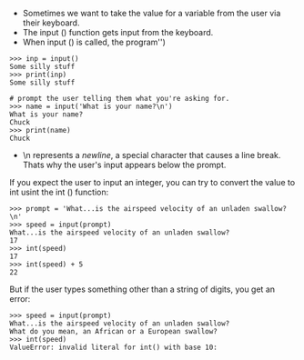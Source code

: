 
- Sometimes we want to take the value for a variable from the user via their keyboard.
- The input () function gets input from the keyboard.
- When input () is called, the program'')
```
>>> inp = input()  
Some silly stuff  
>>> print(inp)  
Some silly stuff

# prompt the user telling them what you're asking for.
>>> name = input('What is your name?\n')  
What is your name?  
Chuck  
>>> print(name)  
Chuck
```

- \n represents a *newline*, a special character that causes a line break. Thats why the user's input appears below the prompt.

If you expect the user to input an integer, you can try to convert the value to int usint the int () function:
```
>>> prompt = 'What...is the airspeed velocity of an unladen swallow?\n'
>>> speed = input(prompt)
What...is the airspeed velocity of an unladen swallow?
17
>>> int(speed)
17
>>> int(speed) + 5
22
```

But if the user types something other than a string of digits, you get an error:
```
>>> speed = input(prompt)  
What...is the airspeed velocity of an unladen swallow?  
What do you mean, an African or a European swallow?  
>>> int(speed)  
ValueError: invalid literal for int() with base 10:
```